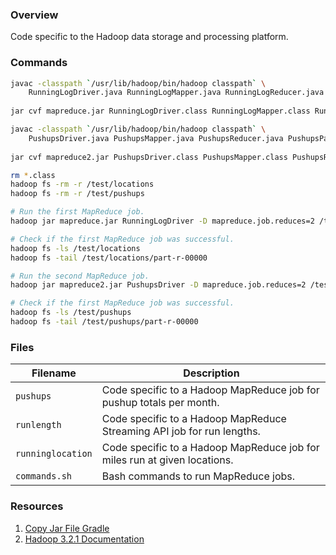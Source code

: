 ### Overview

Code specific to the Hadoop data storage and processing platform.

### Commands

```bash
javac -classpath `/usr/lib/hadoop/bin/hadoop classpath` \
    RunningLogDriver.java RunningLogMapper.java RunningLogReducer.java
    
jar cvf mapreduce.jar RunningLogDriver.class RunningLogMapper.class RunningLogReducer.class

javac -classpath `/usr/lib/hadoop/bin/hadoop classpath` \
    PushupsDriver.java PushupsMapper.java PushupsReducer.java PushupsPartitioner.java
    
jar cvf mapreduce2.jar PushupsDriver.class PushupsMapper.class PushupsReducer.class PushupsPartitioner.class

rm *.class
hadoop fs -rm -r /test/locations
hadoop fs -rm -r /test/pushups

# Run the first MapReduce job.
hadoop jar mapreduce.jar RunningLogDriver -D mapreduce.job.reduces=2 /test/runs /test/locations

# Check if the first MapReduce job was successful.
hadoop fs -ls /test/locations
hadoop fs -tail /test/locations/part-r-00000

# Run the second MapReduce job.
hadoop jar mapreduce2.jar PushupsDriver -D mapreduce.job.reduces=2 /test/core /test/pushups

# Check if the first MapReduce job was successful.
hadoop fs -ls /test/pushups
hadoop fs -tail /test/pushups/part-r-00000
```

### Files

| Filename          | Description                                                                 |
|-------------------|-----------------------------------------------------------------------------|
| `pushups`         | Code specific to a Hadoop MapReduce job for pushup totals per month.        |
| `runlength`       | Code specific to a Hadoop MapReduce Streaming API job for run lengths.      |
| `runninglocation` | Code specific to a Hadoop MapReduce job for miles run at given locations.   |
| `commands.sh`     | Bash commands to run MapReduce jobs.                                        |

### Resources

1) [Copy Jar File Gradle](https://stackoverflow.com/a/30637192)
2) [Hadoop 3.2.1 Documentation](https://hadoop.apache.org/docs/current/hadoop-mapreduce-client/hadoop-mapreduce-client-core/MapReduceTutorial.html)